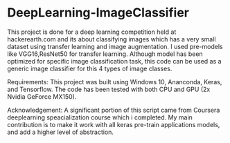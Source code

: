 # DeepLearning-ImageClassifier

This project is done for a deep learning competition held at hackerearth.com and its about classifying images which has a very small dataset using transfer learning and image augmentation.
I used pre-models like VGG16,ResNet50 for transfer learning. Although model has been optimized for specific image classification task, this code can be used as a generic image classifier for this 4 types of image classes.

Requirements:
This project was built using Windows 10, Ananconda, Keras, and Tensorflow. The code has been tested with both CPU and GPU (2x Nvidia GeForce MX150). 

Acknowledgement:
A significant portion of this script came from Coursera deeplearning speacialization course which i completed. My main contribution is to make it work with all keras pre-train applications models, and add a higher level of abstraction.
